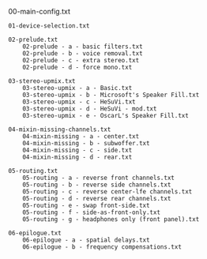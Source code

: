 00-main-config.txt

    01-device-selection.txt

    02-prelude.txt
        02-prelude - a - basic filters.txt
        02-prelude - b - voice removal.txt
        02-prelude - c - extra stereo.txt
        02-prelude - d - force mono.txt

    03-stereo-upmix.txt
        03-stereo-upmix - a - Basic.txt
        03-stereo-upmix - b - Microsoft's Speaker Fill.txt
        03-stereo-upmix - c - HeSuVi.txt
        03-stereo-upmix - d - HeSuVi - mod.txt
        03-stereo-upmix - e - OscarL's Speaker Fill.txt

    04-mixin-missing-channels.txt
        04-mixin-missing - a - center.txt
        04-mixin-missing - b - subwoffer.txt
        04-mixin-missing - c - side.txt
        04-mixin-missing - d - rear.txt

    05-routing.txt
        05-routing - a - reverse front channels.txt
        05-routing - b - reverse side channels.txt
        05-routing - c - reverse center-lfe channels.txt
        05-routing - d - reverse rear channels.txt
        05-routing - e - swap front-side.txt
        05-routing - f - side-as-front-only.txt
        05-routing - g - headphones only (front panel).txt

    06-epilogue.txt
        06-epilogue - a - spatial delays.txt
        06-epilogue - b - frequency compensations.txt
